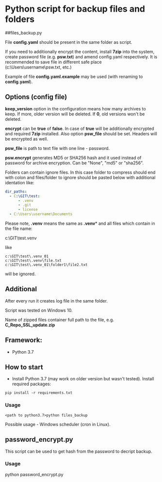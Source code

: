 # Python script for backup files and folders

##files_backup.py

File **config.yaml** should be present in the same folder as script.

If you need to additionally encrypt the content, install **7zip** into the system, create password file (e.g. **psw.txt**) and amend config.yaml respectively. It is recommended to save file in different safe place (c:\Users\username\psw.txt, etc.)

Example of file **config.yaml.example** may be used (with renaming to **config.yaml**).

## Options (config file)

**keep_version** option in the configuration means how many archives to keep. If more, older version will be deleted. If **0**, old versions won't be deleted.

**encrypt** can be **true** of **false**. In case of **true** will be additionally encrypted and required **7zip** installed. Also option **psw_file** should be set. Headers will be encrypted as well.

**psw_file** is path to text file with one line - password.

**psw.encrypt** generates MD5 or SHA256 hash and it used instead of password for archive encryption. Can be "None", "md5" or "sha256".

Folders can contain ignore files. In this case folder to compress should end with colon and files/folder to ignore should be pasted below with additional identation like:
```yaml
dir_paths:
  - C:\GIT\test:
      - .venv
      - .git
      - license
  - C:\Users\username\Documents
```
Please note, **.venv** means the same as **.venv*** and all files which contain in the file name:

c:\GIT\test\.venv

like 
```text
c:\GIT\test\.venv_01
c:\GIT\test\.venv\file.txt
c:\GIT\test\.venv_01\folder1\file2.txt
```


will be ignored.


## Additional
After every run it creates log file in the same folder.

Script was tested on Windows 10.

Name of zipped files container full path to the file, e.g. **C_Repo_SSL_update.zip**

## Framework:

* Python 3.7

## How to start

* Install Python 3.7 (may work on older version but wasn't tested). Install required packages:

`pip install -r requirements.txt`

### Usage
`<path to python3.7>python files_backup`

Possible usage - Windows scheduler (cron in Linux).

## password_encrypt.py

This script can be used to get hash from the password to decript backup.

### Usage

<pasth to python3.7>python password_encrypt.py